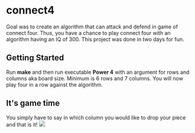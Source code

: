 # connect4
Goal was to create an algorithm that can attack and defend in game of connect four. Thus, you have a chance to play connect four with an algorithm having an IQ of 300. This project was done in two days for fun.
## Getting Started
Run **make** and then run executable **Power 4** with an argument for rows and columns aka board size. Minimum is 6 rows and 7 columns. You will now play four in a row against the algorithm.
## It's game time
You simply have to say in which column you would like to drop your piece and that is it!
![](https://media.giphy.com/media/TjGKnkDwP8ut7ibrhz/giphy.gif)

